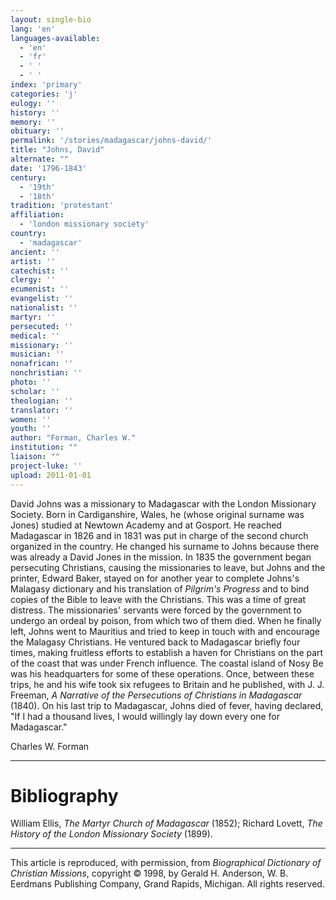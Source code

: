 ```yaml
---
layout: single-bio
lang: 'en'
languages-available:
  - 'en'
  - 'fr'
  - ' '
  - ' '
index: 'primary'
categories: 'j'
eulogy: ''
history: ''
memory: ''
obituary: ''
permalink: '/stories/madagascar/johns-david/'
title: "Johns, David"
alternate: ""
date: '1796-1843'
century:
  - '19th'
  - '18th'
tradition: 'protestant'
affiliation:
  - 'london missionary society'
country:
  - 'madagascar'
ancient: ''
artist: ''
catechist: ''
clergy: ''
ecumenist: ''
evangelist: ''
nationalist: ''
martyr: ''
persecuted: ''
medical: ''
missionary: ''
musician: ''
nonafrican: ''
nonchristian: ''
photo: ''
scholar: ''
theologian: ''
translator: ''
women: ''
youth: ''
author: "Forman, Charles W."
institution: ""
liaison: ""
project-luke: ''
upload: 2011-01-01
---
```




David Johns was a missionary to Madagascar with the London Missionary Society. Born in Cardiganshire, Wales, he (whose original surname was Jones) studied at Newtown Academy and at Gosport. He reached Madagascar in 1826 and in 1831 was put in charge of the second church organized in the country. He changed his surname to Johns because there was already a David Jones in the mission. In 1835 the government began persecuting Christians, causing the missionaries to leave, but Johns and the printer, Edward Baker, stayed on for another year to complete Johns's Malagasy dictionary and his translation of *Pilgrim's Progress* and to bind copies of the Bible to leave with the Christians. This was a time of great distress. The missionaries' servants were forced by the government to undergo an ordeal by poison, from which two of them died. When he finally left, Johns went to Mauritius and tried to keep in touch with and encourage the Malagasy Christians. He ventured back to Madagascar briefly four times, making fruitless efforts to establish a haven for Christians on the part of the coast that was under French influence. The coastal island of Nosy Be was his headquarters for some of these operations. Once, between these trips, he and his wife took six refugees to Britain and he published, with J. J. Freeman, *A Narrative of the Persecutions of Christians in Madagascar* (1840). On his last trip to Madagascar, Johns died of fever, having declared, "If I had a thousand lives, I would willingly lay down every one for Madagascar."

Charles W. Forman

---

# Bibliography

William Ellis, *The Martyr Church of Madagascar* (1852); Richard Lovett, *The History of the London Missionary Society* (1899).

---

This article is reproduced, with permission, from *Biographical Dictionary of Christian Missions*, copyright © 1998, by Gerald H. Anderson, W. B. Eerdmans Publishing Company, Grand Rapids, Michigan. All rights reserved.